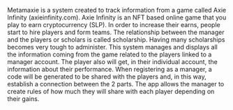 Metamaxie is a system created to track information from a game called Axie Infinity (axieinfinity.com). Axie Infinity is an NFT based online game that you play to earn cryptocurrency (SLP). In order to increase their earns, people start to hire players and form teams. The relationship between the manager and the players or scholars is called scholarship. Having many scholarships becomes very tough to administer. This system manages and displays all the information coming from the game related to the players linked to a manager account. The player also will get, in their individual account, the information about their performance. When registering as a manager, a code will be generated to be shared with the players and, in this way, establish a connection between the 2 parts. The app allows the manager to create rules of how much they will share with each player depending on their gains.
